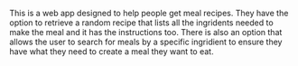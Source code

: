 This is a web app designed to help people get meal recipes. They have the option to retrieve a random recipe that lists all the ingridents needed to make the meal and it has the instructions too. There is also an option that allows the user to search for meals by a specific ingridient to ensure they have what they need to create a meal they want to eat.